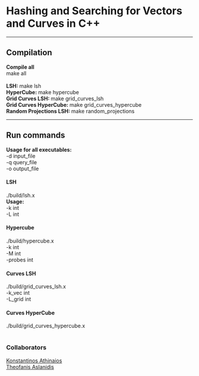 <h1>Hashing and Searching for Vectors and Curves in C++</h1>
<hr>
<h2>Compilation</h2>
<b>Compile all</b><br>
make all<br><br>
<b>LSH: </b>
make lsh<br>
<b>HyperCube: </b>
make hypercube<br>
<b>Grid Curves LSH: </b>
make grid_curves_lsh<br>
<b>Grid Curves HyperCube: </b>
make grid_curves_hypercube<br>
<b>Random Projections LSH: </b>
make random_projections<br>
<hr>
<h2>Run commands</h2>
<b>Usage for all executables: </b><br>
-d input_file<br>
-q query_file<br>
-o output_file<br>
<h4>LSH</h4>
./build/lsh.x<br>
<b>Usage: </b><br>
-k int<br>
-L int<br>
<h4>Hypercube</h4>
./build/hypercube.x<br>
-k int<br>
-M int<br>
-probes int<br>
<h4>Curves LSH</h4>
./build/grid_curves_lsh.x<br>
-k_vec int<br>
-L_grid int<br>
<h4>Curves HyperCube</h4>
./build/grid_curves_hypercube.x<br>
<br>


### Collaborators
[Konstantinos Athinaios](https://github.com/KostasA97)
<br>
[Theofanis Aslanidis](https://github.com/Fanarosss)
